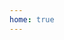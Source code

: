 ```yaml
---
home: true
---
```


<div style="display: flex;margin: 10px;padding: 20px;">
    <ciber-card
    title="Boas práticas"
    subtitle="Confira uma lista de boas práticas para proteção dos das informações corporativas e pessoias."
    img="icon.svg"
    to="/guias/boas-praticas/"
    >
    </ciber-card>
    <ciber-card title="FaQ" subtitle="Esta com dúvida alguma dúvida? Consulte o guia de perguntas e respostas e fique informado." img="faq.svg" to="/faq/"> </ciber-card>
    <ciber-card title="Alertas" subtitle="Reunimos aqui os principais alertas tecnológicos de segurança para auxiliar as equipes de TI locais" img="alerta.svg" to="/alertas/"> </ciber-card>
</div>
